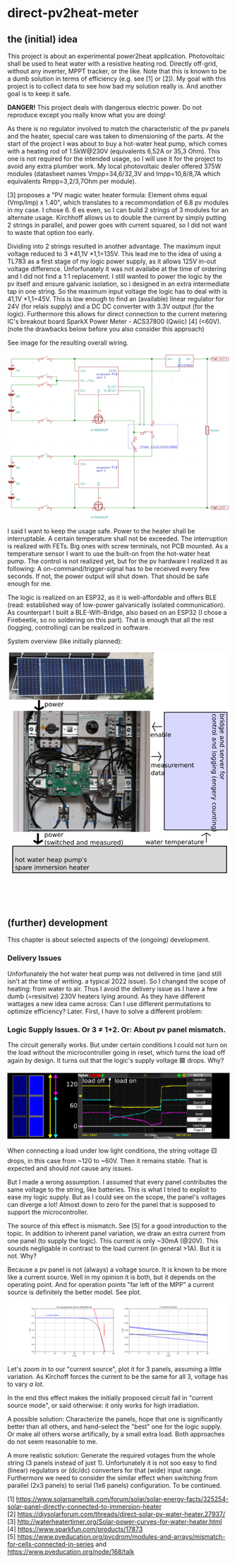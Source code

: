 # direct-pv2heat-meter

## the (initial) idea

This project is about an experimental power2heat application. Photovoltaic shall be used to heat water with a resistive heating rod. Directly off-grid, without any inverter, MPPT tracker, or the like. Note that this is known to be a dumb solution in terms of efficiency (e.g. see [1] or [2]). My goal with this project is to collect data to see how bad my solution really is. And another goal is to keep it safe.

**DANGER!** This project deals with dangerous electric power. Do not reproduce except you really know what you are doing!

As there is no regulator involved to match the characteristic of the pv panels and the heater, special care was taken to dimensioning of the parts. At the start of the project I was about to buy a hot-water heat pump, which comes with a heating rod of 1.5kW@230V (equivalents 6,52A or 35,3 Ohm). This one is not required for the intended usage, so I will use it for the project to avoid any extra plumber work. My local photovoltaic dealer offered 375W modules (datasheet names Vmpp=34,6/32,3V and Impp=10,8/8,7A which equivalents Rmpp=3,2/3,7Ohm per module).

[3] proposes a "PV magic water heater formula: Element ohms equal (Vmp/Imp) x 1.40", which translates to a recommondation of 6.8 pv modules in my case. I chose 6. 6 es even, so I can build 2 strings of 3 modules for an alternate usage. Kirchhoff allows us to double the current by simply putting 2 strings in parallel, and power goes with current squared, so I did not want to waste that option too early.

Dividing into 2 strings resulted in another advantage. The maximum input voltage reduced to 3 *41,1V *1,1=135V. This lead me to the idea of using a TL783 as a first stage of my logic power supply, as it allows 125V in-out voltage difference. Unforfunately it was not availabe at the time of ordering and I did not find a 1:1 replacement. I still wanted to power the logic by the pv itself and ensure galvanic isolation, so i designed in an extra intermediate tap in one string. So the maximum input voltage the logic has to deal with is 41,1V *1,1=45V. This is low enough to find an (available) linear regulator for 24V (for relais supply) and a DC DC converter with 3.3V output (for the logic). Furthermore this allows for direct connection to the current metering IC's breakout board SparkX Power Meter - ACS37800 (Qwiic) [4] (<60V). (note the drawbacks below before you also consider this approach)

See image for the resulting overall wiring. 

![Wiring](./img/wiring.png)

I said I want to keep the usage safe. Power to the heater shall be interruptable. A certain temperature shall not be exceeded. The interruption is realized with FETs. Big ones with screw terminals, not PCB mounted. As a temperature sensor I want to use the built-on from the hot-water heat pump. The control is not realized yet, but for the pv hardware I realized it as following: A on-command/trigger-signal has to be received every few seconds. If not, the power output will shut down. That should be safe enough for me.

The logic is realized on an ESP32, as it is well-affordable and offers BLE (read: established way of low-power galvanically isolated communication). As counterpart I built a BLE-Wifi-Bridge, also based on an ESP32 (I chose a Firebeetle, so no soldering on this part). That is enough that all the rest (logging, controlling) can be realized in software.

System overview (like initially planned):

![Overview](./img/overview.png)

<BR/><BR/><BR/>

## (further) development

This chapter is about selected aspects of the (ongoing) development.

### Delivery Issues

Unforfunately the hot water heat pump was not delivered in time (and still isn't at the time of writing. a typical 2022 issue). So I changed the scope of heating: from water to air. Thus I avoid the delivery issue as I have a few dumb (=resisitve) 230V heaters lying around. As they have different wattages a new idea came across: Can I use different permutations to optimize efficiency? Later. First, I have to solve a different problem:

### Logic Supply Issues. Or 3 $\neq$ 1+2. Or: About pv panel mismatch.

The circuit generally works. But under certain conditions I could not turn on the load without the microcontroller going in reset, which turns the load off again by design. It turns out that the logic's supply voltage :purple_square: drops. Why? 

![Overview](./img/stringsum.png)

When connecting a load under low light conditions, the string voltage :yellow_square: drops, in this case from ~120 to ~60V. Then it remains stable. That is expected and should *not* cause any issues.

But I made a wrong assumption. I assumed that every panel contributes the same voltage to the string, like batteries. This is what I tried to exploit to ease my logic supply. But as I could see on the scope, the panel's voltages can diverge a lot! Almost down to zero for the panel that is supposed to support the microcontroller.

The source of this effect is mismatch. See [5] for a good introduction to the topic. In addition to inherent panel variation, we draw an extra current from one panel (to supply the logic). This current is only ~30mA (@20V). This sounds negligable in contrast to the load current (in general >1A). But it is not. Why?

Because a pv panel is not (always) a voltage source. It is known to be more like a current source. Well in my opinion it is both, but it depends on the operating point. And for operation points "far left of the MPP" a current source is definitely the better model. See plot.

![Overview](./img/ivsource.png)

Let's zoom in to our "current source", plot it for 3 panels, assuming a little variation. As Kirchoff forces the current to be the same for all 3, voltage has to vary *a lot*. 

In the end this effect makes the initially proposed circuit fail in "current source mode", or said otherwise: it only works for high irradiation. 

A possible solution: Characterize the panels, hope that one is significantly better than all others, and hand-select the "best" one for the logic supply. Or make all others worse artifically, by a small extra load. Both approaches do not seem reasonable to me.

A more realistic solution: Generate the required votages from the whole string (3 panels instead of just 1). Unfortunately it is not soo easy to find (linear) regulators or (dc/dc) converters for that (wide) input range. Furthermore we need to consider the similar effect when switching from parallel (2x3 panels) to serial (1x6 panels) configuration. To be continued. 




[1] https://www.solarpaneltalk.com/forum/solar/solar-energy-facts/325254-solar-panel-directly-connected-to-immersion-heater <BR/>
[2] https://diysolarforum.com/threads/direct-solar-pv-water-heater.27937/ <BR/>
[3] http://waterheatertimer.org/Solar-power-curves-for-water-heater.html <BR/>
[4] https://www.sparkfun.com/products/17873 <BR/>
[5] https://www.pveducation.org/pvcdrom/modules-and-arrays/mismatch-for-cells-connected-in-series and https://www.pveducation.org/node/168/talk <BR/>
